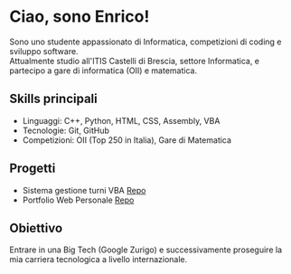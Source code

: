 # Ciao, sono Enrico!

Sono uno studente appassionato di Informatica, competizioni di coding e sviluppo software.  
Attualmente studio all'ITIS Castelli di Brescia, settore Informatica, e partecipo a gare di informatica (OII) e matematica.

## Skills principali
- Linguaggi: C++, Python, HTML, CSS, Assembly, VBA
- Tecnologie: Git, GitHub
- Competizioni: OII (Top 250 in Italia), Gare di Matematica

## Progetti
- Sistema gestione turni VBA [Repo](https://github.com/tuo-utente/turni-vba-azienda)
- Portfolio Web Personale [Repo](https://github.com/tuo-utente/portfolio-web)

## Obiettivo
Entrare in una Big Tech (Google Zurigo) e successivamente proseguire la mia carriera tecnologica a livello internazionale.

